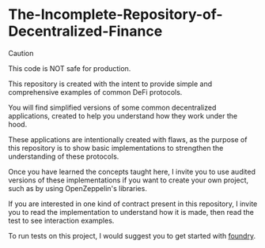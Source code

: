 # The-Incomplete-Repository-of-Decentralized-Finance

> [!CAUTION]
> This code is NOT safe for production.

This repository is created with the intent to provide simple and comprehensive examples of common DeFi protocols.

You will find simplified versions of some common decentralized applications, created to help you understand how they work under the hood.

These applications are intentionally created with flaws, as the purpose of this repository is to show basic implementations to strengthen the understanding of these protocols.

Once you have learned the concepts taught here, I invite you to use audited versions of these implementations if you want to create your own project, such as by using OpenZeppelin's libraries.

If you are interested in one kind of contract present in this repository, I invite you to read the implementation to understand how it is made, then read the test to see interaction examples.

To run tests on this project, I would suggest you to get started with [foundry](https://book.getfoundry.sh/).